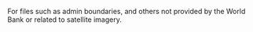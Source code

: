 For files such as admin boundaries, and others not provided by the World Bank or related to satellite imagery.
